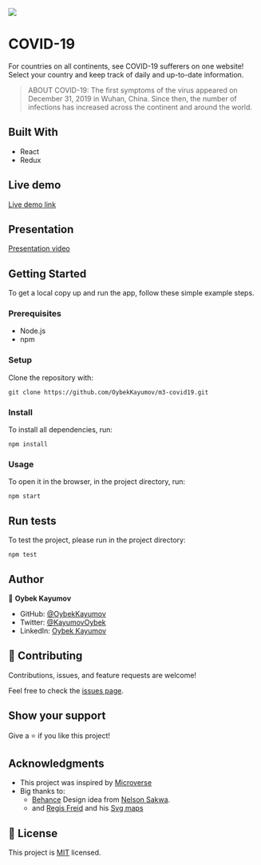 ![](https://img.shields.io/badge/microverse-blueviolet)

# COVID-19

For countries on all continents, see COVID-19 sufferers on one website! Select your country and keep track of daily and up-to-date information.

> ABOUT COVID-19: The first symptoms of the virus appeared on December 31, 2019 in Wuhan, China. Since then, the number of infections has increased across the continent and around the world.

## Built With

- React
- Redux

## Live demo

[Live demo link]()

## Presentation

[Presentation video]()

## Getting Started

To get a local copy up and run the app, follow these simple example steps.

### Prerequisites

- Node.js
- npm

### Setup

Clone the repository with:

```
git clone https://github.com/OybekKayumov/m3-covid19.git
```

### Install

To install all dependencies, run:

```
npm install
```

### Usage

To open it in the browser, in the project directory, run:

```
npm start
```

## Run tests

To test the project, please run in the project directory:

```
npm test
```

## Author

👤 **Oybek Kayumov**

- GitHub: [@OybekKayumov](https://github.com/OybekKayumov)
- Twitter: [@KayumovOybek](https://twitter.com/KayumovOybek)
- LinkedIn: [Oybek Kayumov](https://www.linkedin.com/in/oybek-kayumov/)

## 🤝 Contributing

Contributions, issues, and feature requests are welcome!

Feel free to check the [issues page](https://github.com/OybekKayumov/m3-covid19/issues).

## Show your support

Give a ⭐️ if you like this project!

## Acknowledgments

- This project was inspired by [Microverse](https://www.microverse.org/?grsf=w9rx3c)
- Big thanks to:
  - [Behance](<https://www.behance.net/gallery/31579789/Ballhead-App-(Free-PSDs)>) Design idea from [Nelson Sakwa](https://www.behance.net/sakwadesignstudio).
  - and [Regis Freid](https://github.com/djaiss) and his [Svg maps](https://github.com/djaiss/mapsicon)

## 📝 License

This project is [MIT]() licensed.
